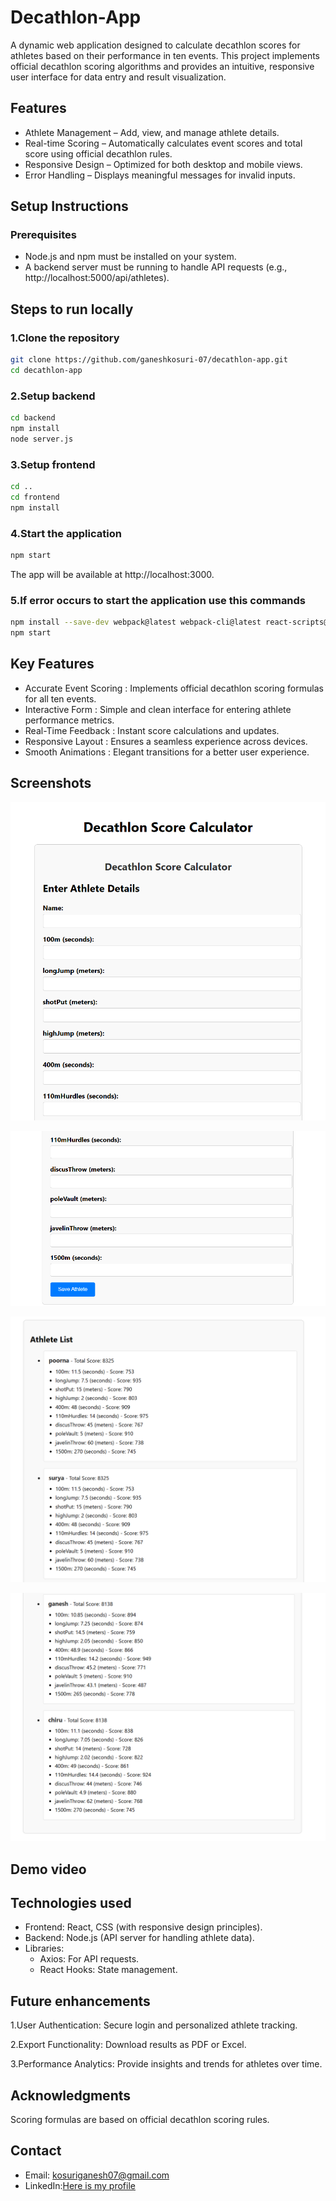 # Decathlon-App
A dynamic web application designed to calculate decathlon scores for athletes based on their performance in ten events. This project implements official decathlon scoring algorithms and provides an intuitive, responsive user interface for data entry and result visualization.
## Features

- Athlete Management – Add, view, and manage athlete details.
- Real-time Scoring – Automatically calculates event scores and total score using official decathlon rules.
- Responsive Design – Optimized for both desktop and mobile views.
- Error Handling – Displays meaningful messages for invalid inputs.

## Setup Instructions

### Prerequisites

- Node.js and npm must be installed on your system.
- A backend server must be running to handle API requests (e.g., http://localhost:5000/api/athletes).
## Steps to run locally
### 1.Clone the repository
```bash
git clone https://github.com/ganeshkosuri-07/decathlon-app.git
cd decathlon-app
```
### 2.Setup backend
```bash
cd backend
npm install
node server.js

```
### 3.Setup frontend
```bash
cd ..
cd frontend
npm install
```
### 4.Start the application
```bash
npm start
```
The app will be available at http://localhost:3000.
### 5.If error occurs to start the application use this commands
```bash
npm install --save-dev webpack@latest webpack-cli@latest react-scripts@latest
npm start
```
## Key Features
- Accurate Event Scoring : Implements official decathlon scoring formulas for all ten events.
-  Interactive Form : Simple and clean interface for entering athlete performance metrics.
-  Real-Time Feedback : Instant score calculations and updates.
-  Responsive Layout : Ensures a seamless experience across devices.
-  Smooth Animations : Elegant transitions for a better user experience.

## Screenshots

![1.Interface](screenshot1.png)

![2.Adding data](screenshot2.png)

![3.Score card](screenshot3.png)

![4.Score card](screenshot4.png)


## Demo video


## Technologies used
- Frontend: React, CSS (with responsive design principles).
- Backend: Node.js (API server for handling athlete data).
- Libraries:
    - Axios: For API requests.
    - React Hooks: State management.

## Future enhancements
1.User Authentication: Secure login and personalized athlete tracking.

2.Export Functionality: Download results as PDF or Excel.

3.Performance Analytics: Provide insights and trends for athletes over time.
## Acknowledgments
Scoring formulas are based on official decathlon scoring rules.
## Contact
- Email: kosuriganesh07@gmail.com
- LinkedIn:[Here is my profile ](https://www.linkedin.com/in/ganesh-kosuri-a48357295?utm_source=share&utm_campaign=share_via&utm_content=profile&utm_medium=ios_app)

